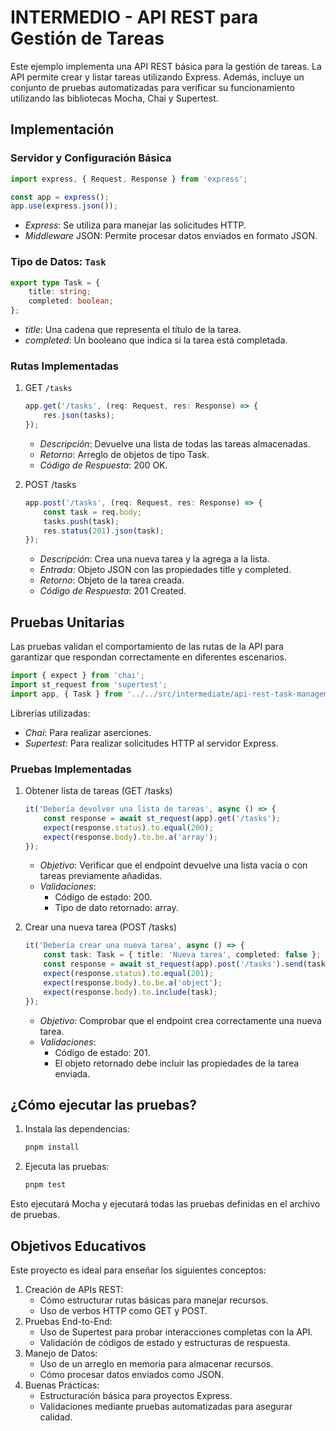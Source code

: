 # INTERMEDIO - API REST para Gestión de Tareas

Este ejemplo implementa una API REST básica para la gestión de tareas. La API permite crear y listar tareas utilizando Express. Además, incluye un conjunto de pruebas automatizadas para verificar su funcionamiento utilizando las bibliotecas Mocha, Chai y Supertest.

## Implementación

### Servidor y Configuración Básica

```ts
import express, { Request, Response } from 'express';

const app = express();
app.use(express.json());
```

- *Express*: Se utiliza para manejar las solicitudes HTTP.
- *Middleware* JSON: Permite procesar datos enviados en formato JSON.
  
### Tipo de Datos: `Task`

```ts
export type Task = {
    title: string;
    completed: boolean;
};
```

- *title*: Una cadena que representa el título de la tarea.
- *completed*: Un booleano que indica si la tarea está completada.

### Rutas Implementadas

1. GET `/tasks`

   ```ts
   app.get('/tasks', (req: Request, res: Response) => {
       res.json(tasks);
   });
   ```

   - *Descripción*: Devuelve una lista de todas las tareas almacenadas.
   - *Retorno*: Arreglo de objetos de tipo Task.
   - *Código de Respuesta*: 200 OK.

2. POST /tasks

   ```ts
   app.post('/tasks', (req: Request, res: Response) => {
       const task = req.body;
       tasks.push(task);
       res.status(201).json(task);
   });
   ```

   - *Descripción*: Crea una nueva tarea y la agrega a la lista.
   - *Entrada*: Objeto JSON con las propiedades title y completed.
   - *Retorno*: Objeto de la tarea creada.
   - *Código de Respuesta*: 201 Created.

## Pruebas Unitarias

Las pruebas validan el comportamiento de las rutas de la API para garantizar que respondan correctamente en diferentes escenarios.

```ts
import { expect } from 'chai';
import st_request from 'supertest';
import app, { Task } from '../../src/intermediate/api-rest-task-management';
```

Librerías utilizadas:

- *Chai*: Para realizar aserciones.
- *Supertest*: Para realizar solicitudes HTTP al servidor Express.

### Pruebas Implementadas

1. Obtener lista de tareas (GET /tasks)

   ```ts
   it('Debería devolver una lista de tareas', async () => {
       const response = await st_request(app).get('/tasks');
       expect(response.status).to.equal(200);
       expect(response.body).to.be.a('array');
   });
   ```

   - *Objetivo*: Verificar que el endpoint devuelve una lista vacía o con tareas previamente añadidas.
   - *Validaciones*:
     - Código de estado: 200.
     - Tipo de dato retornado: array.

2. Crear una nueva tarea (POST /tasks)

   ```ts
   it('Debería crear una nueva tarea', async () => {
       const task: Task = { title: 'Nueva tarea', completed: false };
       const response = await st_request(app).post('/tasks').send(task);
       expect(response.status).to.equal(201);
       expect(response.body).to.be.a('object');
       expect(response.body).to.include(task);
   });
   ```

   - *Objetivo*: Comprobar que el endpoint crea correctamente una nueva tarea.
   - *Validaciones*:
     - Código de estado: 201.
     - El objeto retornado debe incluir las propiedades de la tarea enviada.

## ¿Cómo ejecutar las pruebas?

1. Instala las dependencias:

   ```bash
   pnpm install
   ```

2. Ejecuta las pruebas:

   ```bash
   pnpm test
   ```

Esto ejecutará Mocha y ejecutará todas las pruebas definidas en el archivo de pruebas.

## Objetivos Educativos

Este proyecto es ideal para enseñar los siguientes conceptos:

1. Creación de APIs REST:
   - Cómo estructurar rutas básicas para manejar recursos.
   - Uso de verbos HTTP como GET y POST.
2. Pruebas End-to-End:
   - Uso de Supertest para probar interacciones completas con la API.
   - Validación de códigos de estado y estructuras de respuesta.
3. Manejo de Datos:
   - Uso de un arreglo en memoria para almacenar recursos.
   - Cómo procesar datos enviados como JSON.
4. Buenas Prácticas:
   - Estructuración básica para proyectos Express.
   - Validaciones mediante pruebas automatizadas para asegurar calidad.
